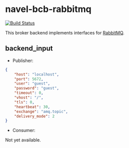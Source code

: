 navel-bcb-rabbitmq
==================

[![Build Status](https://travis-ci.org/Navel-IT/navel-bcb-rabbitmq.svg)](https://travis-ci.org/Navel-IT/navel-bcb-rabbitmq)

This broker backend implements interfaces for [RabbitMQ](http://www.rabbitmq.com/documentation.html).

backend_input
-------------

- Publisher:

```json
{
    "host": "localhost",
    "port": 5672,
    "user": "guest",
    "password": "guest",
    "timeout": 0,
    "vhost": "/",
    "tls": 0,
    "heartbeat": 30,
    "exchange": "amq.topic",
    "delivery_mode": 2
}
```

- Consumer:

Not yet available.
